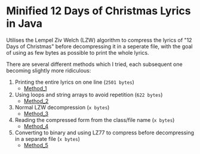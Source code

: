 # Minified 12 Days of Christmas Lyrics in Java

Utilises the Lempel Ziv Welch (LZW) algorithm to compress the lyrics of "12 Days of Christmas" before decompressing it in a seperate file, with the goal of using as few bytes as possible to print the whole lyrics.

There are several different methods which I tried, each subsequent one becoming slightly more ridiculous:

1. Printing the entire lyrics on one line (```2501 bytes```)
   - [Method_1](https://github.com/AlanSmithCS/12-days-of-Christmas/tree/main/Method_1)
2. Using loops and string arrays to avoid repetition (```622 bytes```)
   - [Method_2](https://github.com/AlanSmithCS/12-days-of-Christmas/tree/main/Method_2)
3. Normal LZW decompression (```x bytes```)
   - [Method_3](https://github.com/AlanSmithCS/12-days-of-Christmas/tree/main/Method_3)
4. Reading the compressed form from the class/file name (```x bytes```)
   - [Method_4](https://github.com/AlanSmithCS/12-days-of-Christmas/tree/main/Method_4)
5. Converting to binary and using LZ77 to compress before decompressing in a separate file (```x bytes```)
   - [Method_5](https://github.com/AlanSmithCS/12-days-of-Christmas/tree/main/Method_5)
